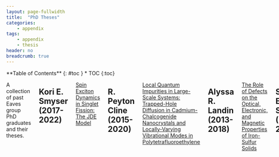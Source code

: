 ```yaml
---
layout: page-fullwidth
title:  "PhD Theses"
categories:
    - appendix
tags:
    - appendix
    - thesis
header: no
breadcrumb: true
---
```

<div class="row">
<div class="medium-4 medium-push-8 columns" markdown="1">
<div class="panel radius" markdown="1">
**Table of Contents**
{: #toc }
*  TOC
{:toc}
</div>
</div><!-- /.medium-4.columns -->

<div class="medium-8 medium-pull-4 columns" markdown="1">

A collection of past Eaves group PhD graduates and their theses.  

## Kori E. Smyser (2017-2022)

<a class="theses" href="{{ site.urlfile }}phd_theses/Koir_E_Smyser.pdf">Spin Exciton Dynamics in Singlet Fission: The JDE Model</a>

## R. Peyton Cline (2015-2020)

<a class="theses" href="{{ site.urlfile }}phd_theses/R_Peyton_Cline.pdf">Local Quantum Impurities in Large-Scale Systems: Trapped-Hole Diffusion in Cadmium-Chalcogenide Nanocrystals and Locally-Varying Vibrational Modes in Polytetrafluoroethylene</a>

## Alyssa R. Landin (2013-2018)

<a class="theses" href="{{ site.urlfile }}phd_theses/Alyssa_Landin.pdf">The Role of Defects on the Optical, Electronic, and Magnetic Properties of Iron-Sulfur Solids</a>

## Steven E. Strong (2012-2017)

<a class="theses" href="{{ site.urlfile }}phd_theses/Steve_Strong.pdf">Molecular Dynamics in Mesoscopic Equilibrium and Nonequilibrium Systems with Applications in Sustainability</a>

## Paul Emery Teichen (2009-2015)

<a class="theses" href="{{ site.urlfile }}phd_theses/Paul_Teichen.pdf">Multielectron Dynamics of Singlet Fission in the Condensed Phase</a>

## Joseph H.J. Ostrowski (2009-2014)

<a class="theses" href="{{ site.urlfile }}phd_theses/Joe_Ostrowski.pdf">Tunable Surface Hydrophobicity and Fluid Transport through Nanoporous Membranes</a>

## Joel D. Eaves

<a class="theses" href="{{ site.urlfile }}phd_theses/Joel_Eaves.pdf">Vibrational Dynamics in Water from the Molecule's Perspective</a>


